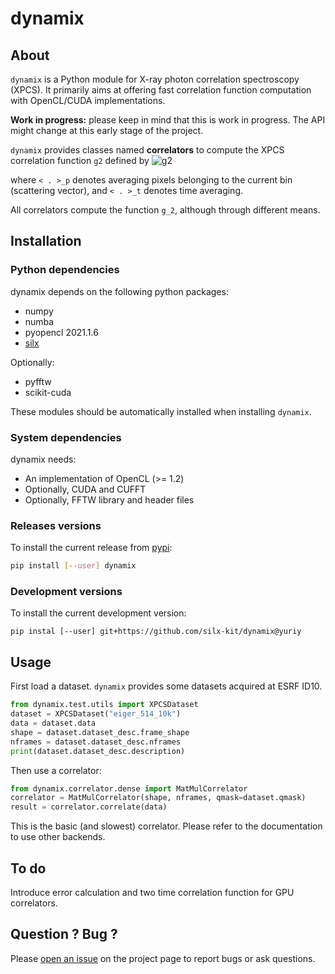 # dynamix


## About

`dynamix` is a Python module for X-ray photon correlation spectroscopy (XPCS). It primarily aims at offering fast correlation function computation with OpenCL/CUDA implementations.

**Work in progress:** please keep in mind that this is work in progress. The API might change at this early stage of the project.

`dynamix` provides classes named **correlators** to compute the XPCS correlation function `g2` defined by
![g2](https://latex.codecogs.com/gif.latex?g_2(q,&space;\tau)&space;=&space;\dfrac{&space;\langle&space;\langle&space;I(t,&space;p)&space;I(t&space;&plus;&space;\tau,&space;p)&space;\rangle_p&space;\rangle_t&space;}&space;{&space;\langle&space;\langle&space;I(t,&space;p)&space;\rangle_p&space;\langle&space;I(t&space;&plus;&space;\tau,&space;p)&space;\rangle_p&space;\rangle_t&space;})

where `< . >_p` denotes averaging pixels belonging to the current bin (scattering vector), and `< . >_t` denotes time averaging.

All correlators compute the function `g_2`, although through different means.


## Installation

### Python dependencies

dynamix depends on the following python packages:

  - numpy
  - numba
  - pyopencl 2021.1.6
  - [silx](https://github.com/silx-kit/silx)

Optionally:

- pyfftw
- scikit-cuda

These modules should be automatically installed when installing `dynamix`.

### System dependencies

dynamix needs:

- An implementation of OpenCL (>= 1.2)
- Optionally, CUDA and CUFFT
- Optionally, FFTW library and header files

### Releases versions

To install the current release from [pypi](https://pypi.org/project/dynamix/):

```bash
pip install [--user] dynamix
```

### Development versions

To install the current development version:

```bas
pip instal [--user] git+https://github.com/silx-kit/dynamix@yuriy
```

## Usage

First load a dataset. `dynamix` provides some datasets acquired at ESRF ID10.

```python
from dynamix.test.utils import XPCSDataset
dataset = XPCSDataset("eiger_514_10k")
data = dataset.data
shape = dataset.dataset_desc.frame_shape
nframes = dataset.dataset_desc.nframes
print(dataset.dataset_desc.description)
```

Then use a correlator:

```python
from dynamix.correlator.dense import MatMulCorrelator
correlator = MatMulCorrelator(shape, nframes, qmask=dataset.qmask)
result = correlator.correlate(data)
```

This is the basic (and slowest) correlator. Please refer to the documentation to use other backends.

## To do 

Introduce error calculation and two time correlation function for GPU correlators.

## Question ? Bug ?

Please [open an issue](https://github.com/silx-kit/dynamix/issues) on the project page to report bugs or ask questions.



